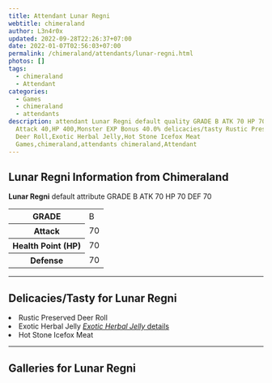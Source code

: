 ```yaml
---
title: Attendant Lunar Regni
webtitle: chimeraland
author: L3n4r0x
updated: 2022-09-28T22:26:37+07:00
date: 2022-01-07T02:56:03+07:00
permalink: /chimeraland/attendants/lunar-regni.html
photos: []
tags:
  - chimeraland
  - Attendant
categories:
  - Games
  - chimeraland
  - attendants
description: attendant Lunar Regni default quality GRADE B ATK 70 HP 70 DEF 70
  Attack 40,HP 400,Monster EXP Bonus 40.0% delicacies/tasty Rustic Preserved
  Deer Roll,Exotic Herbal Jelly,Hot Stone Icefox Meat
  Games,chimeraland,attendants chimeraland,Attendant
---
```


<section id="bootstrap-wrapper"><link rel="stylesheet" href="https://rawcdn.githack.com/dimaslanjaka/Web-Manajemen/0c3b5aa1813bd4abcd2c11bf3e37928b15c28664/css/bootstrap-5-3-0-alpha3-wrapper.css"/><h2 id="attribute">Lunar Regni Information from Chimeraland</h2><p><b>Lunar Regni</b> default attribute GRADE B ATK 70 HP 70 DEF 70<table><tr><th>GRADE</th><td>B</td></tr><tr><th>Attack</th><td>70</td></tr><tr><th>Health Point (HP)</th><td>70</td></tr><tr><th>Defense</th><td>70</td></tr></table></p><hr/><h2 id="delicacies">Delicacies/Tasty for Lunar Regni</h2><div class="bg-dark text-light"><li class="d-flex justify-content-between bg-dark text-light">Rustic Preserved Deer Roll </li><li class="d-flex justify-content-between bg-dark text-light">Exotic Herbal Jelly <a href="/chimeraland/recipes/exotic-herbal-jelly.html" title="Click here to view recipe Exotic Herbal Jelly details"><i>Exotic Herbal Jelly</i> details</a></li><li class="d-flex justify-content-between bg-dark text-light">Hot Stone Icefox Meat </li></div><hr/><div id="gallery"><h2>Galleries for Lunar Regni</h2><div class="row"></div></div></section>